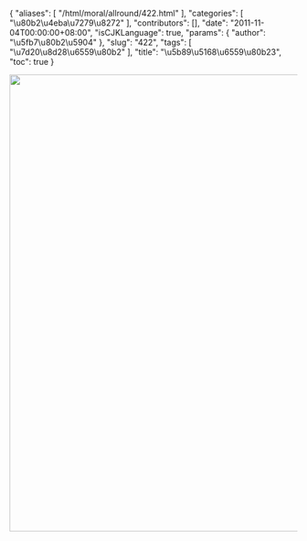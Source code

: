 {
    "aliases": [
        "/html/moral/allround/422.html"
    ],
    "categories": [
        "\u80b2\u4eba\u7279\u8272"
    ],
    "contributors": [],
    "date": "2011-11-04T00:00:00+08:00",
    "isCJKLanguage": true,
    "params": {
        "author": "\u5fb7\u80b2\u5904"
    },
    "slug": "422",
    "tags": [
        "\u7d20\u8d28\u6559\u80b2"
    ],
    "title": "\u5b89\u5168\u6559\u80b23",
    "toc": true
}

<img
    src="https://cdn.tfls.online/mirror/full/3f4a8f7c6b168365c1ca5c711be5d7cbf256e56e.jpg"
    style="display:block;margin-left:auto;margin-right:auto;"
    decoding="async"
    fetchpriority="auto"
    loading="lazy"
    height="800"
    width="600"
/>

